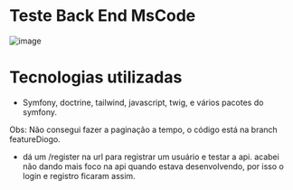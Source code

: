 # Teste Back End MsCode

![image](https://github.com/DiogoManzoli/TestBackEnd/assets/85167436/6bbf20ae-ab04-4478-96d9-900447a810bd)

# Tecnologias utilizadas
- Symfony, doctrine, tailwind, javascript, twig, e vários pacotes do symfony.

Obs: Não consegui fazer a paginação a tempo, o código está na branch featureDiogo.
 - dá um /register na url para registrar um usuário e testar a api. acabei não dando mais foco na api quando estava desenvolvendo, por isso o login e registro ficaram assim.
 
